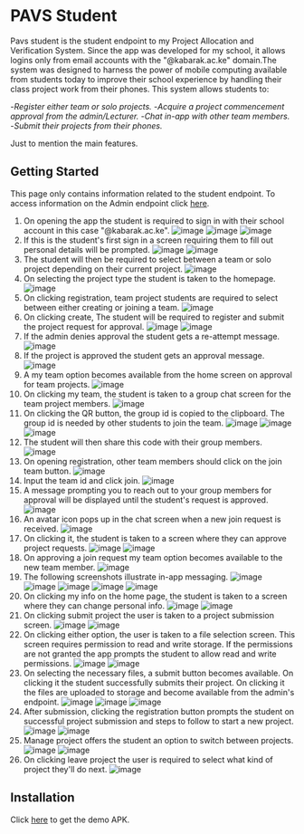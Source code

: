 # PAVS Student
Pavs student is the student endpoint to my Project Allocation and Verification System. Since the app was developed for my school, it allows logins only from email accounts with the "@kabarak.ac.ke" domain.The system was designed to harness the power of mobile computing available from students today to improve their school experience by handling their class project work from their phones. This system allows students to:

-_Register either team or solo projects._
-_Acquire a project commencement approval from the admin/Lecturer._
-_Chat in-app with other team members._
-_Submit their projects from their phones._

Just to mention the main features.

## Getting Started
This page only contains information related to the student endpoint. To access information on the Admin endpoint click [here](https://github.com/Mugambi-Ian/Pavs-Admin).

1. On opening the app the student is required to sign in with their school account in this case "@kabarak.ac.ke".
![image](https://github.com/Mugambi-Ian/Pavs-Student/raw/master/ScreenShot/ssps01.jpg)
![image](https://github.com/Mugambi-Ian/Pavs-Student/raw/master/ScreenShot/ssps02.jpg)
![image](https://github.com/Mugambi-Ian/Pavs-Student/raw/master/ScreenShot/ssps03.jpg)
2. If this is the student's first sign in a screen requiring them to fill out personal details will be prompted.
![image](https://github.com/Mugambi-Ian/Pavs-Student/raw/master/ScreenShot/ssps04.jpg)
![image](https://github.com/Mugambi-Ian/Pavs-Student/raw/master/ScreenShot/ssps05.jpg)
3. The student will then be required to select between a team or solo project depending on their current project.
![image](https://github.com/Mugambi-Ian/Pavs-Student/raw/master/ScreenShot/ssps06.jpg)
4. On selecting the project type the student is taken to the homepage.
![image](https://github.com/Mugambi-Ian/Pavs-Student/raw/master/ScreenShot/ssps07.jpg)
5. On clicking registration, team project students are required to select between either creating or joining a team.
![image](https://github.com/Mugambi-Ian/Pavs-Student/raw/master/ScreenShot/ssps08.jpg)
6. On clicking create, The student will be required to register and submit the project request for approval.
![image](https://github.com/Mugambi-Ian/Pavs-Student/raw/master/ScreenShot/ssps09.jpg)
![image](https://github.com/Mugambi-Ian/Pavs-Student/raw/master/ScreenShot/ssps10.jpg)
7. If the admin denies approval the student gets a re-attempt message.
![image](https://github.com/Mugambi-Ian/Pavs-Student/raw/master/ScreenShot/ssps11.jpg)
8. If the project is approved the student gets an approval message.
![image](https://github.com/Mugambi-Ian/Pavs-Student/raw/master/ScreenShot/ssps12.jpg)
9. A my team option becomes available from the home screen on approval for team projects.
![image](https://github.com/Mugambi-Ian/Pavs-Student/raw/master/ScreenShot/ssps13.jpg)
10. On clicking my team, the student is taken to a group chat screen for the team project members.
![image](https://github.com/Mugambi-Ian/Pavs-Student/raw/master/ScreenShot/ssps14.jpg)
11. On clicking the QR button, the group id is copied to the clipboard. The group id is needed by other students to join the team.
![image](https://github.com/Mugambi-Ian/Pavs-Student/raw/master/ScreenShot/ssps16.jpg)
![image](https://github.com/Mugambi-Ian/Pavs-Student/raw/master/ScreenShot/ssps17.jpg)
![image](https://github.com/Mugambi-Ian/Pavs-Student/raw/master/ScreenShot/ssps18.jpg)
12. The student will then share this code with their group members.
![image](https://github.com/Mugambi-Ian/Pavs-Student/raw/master/ScreenShot/ssps19.jpg)
13. On opening registration, other team members should click on the join team button.
![image](https://github.com/Mugambi-Ian/Pavs-Student/raw/master/ScreenShot/ssps20.jpg)
14. Input the team id and click join.
![image](https://github.com/Mugambi-Ian/Pavs-Student/raw/master/ScreenShot/ssps21.jpg)
15. A message prompting you to reach out to your group members for approval will be displayed until the student's request is approved.
![image](https://github.com/Mugambi-Ian/Pavs-Student/raw/master/ScreenShot/ssps22.jpg)
16. An avatar icon pops up in the chat screen when a new join request is received.
![image](https://github.com/Mugambi-Ian/Pavs-Student/raw/master/ScreenShot/ssps23.jpg)
17. On clicking it, the student is taken to a screen where they can approve project requests.
![image](https://github.com/Mugambi-Ian/Pavs-Student/raw/master/ScreenShot/ssps24.jpg)
![image](https://github.com/Mugambi-Ian/Pavs-Student/raw/master/ScreenShot/ssps25.jpg)
18. On approving a join request my team option becomes available to the new team member.
![image](https://github.com/Mugambi-Ian/Pavs-Student/raw/master/ScreenShot/ssps27.jpg)
19. The following screenshots illustrate in-app messaging.
![image](https://github.com/Mugambi-Ian/Pavs-Student/raw/master/ScreenShot/ssps28.jpg)
![image](https://github.com/Mugambi-Ian/Pavs-Student/raw/master/ScreenShot/ssps29.jpg)
![image](https://github.com/Mugambi-Ian/Pavs-Student/raw/master/ScreenShot/ssps32.jpg)
![image](https://github.com/Mugambi-Ian/Pavs-Student/raw/master/ScreenShot/ssps30.jpg)
![image](https://github.com/Mugambi-Ian/Pavs-Student/raw/master/ScreenShot/ssps31.jpg)
20. On clicking my info on the home page, the student is taken to a screen where they can change personal info.
![image](https://github.com/Mugambi-Ian/Pavs-Student/raw/master/ScreenShot/ssps39.jpg)
![image](https://github.com/Mugambi-Ian/Pavs-Student/raw/master/ScreenShot/ssps40.jpg)
21. On clicking submit project the user is taken to a project submission screen.
![image](https://github.com/Mugambi-Ian/Pavs-Student/raw/master/ScreenShot/ssps32.jpg)
![image](https://github.com/Mugambi-Ian/Pavs-Student/raw/master/ScreenShot/ssps33.jpg)
22. On clicking either option, the user is taken to a file selection screen. This screen requires permission to read and write storage. If the permissions are not granted the app prompts the student to allow read and write permissions.
![image](https://github.com/Mugambi-Ian/Pavs-Student/raw/master/ScreenShot/ssps34.jpg)
![image](https://github.com/Mugambi-Ian/Pavs-Student/raw/master/ScreenShot/ssps35.jpg)
23. On selecting the necessary files, a submit button becomes available. On clicking it the student successfully submits their project. On clicking it the files are uploaded to storage and become available from the admin's endpoint.
![image](https://github.com/Mugambi-Ian/Pavs-Student/raw/master/ScreenShot/ssps35_0.jpg)
![image](https://github.com/Mugambi-Ian/Pavs-Student/raw/master/ScreenShot/ssps36.jpg)
![image](https://github.com/Mugambi-Ian/Pavs-Student/raw/master/ScreenShot/ssps37.jpg)
25. After submission, clicking the registration button prompts the student on successful project submission and steps to follow to start a new project.
![image](https://github.com/Mugambi-Ian/Pavs-Student/raw/master/ScreenShot/ssps37.jpg)
![image](https://github.com/Mugambi-Ian/Pavs-Student/raw/master/ScreenShot/ssps38.jpg)
26. Manage project offers the student an option to switch between projects.
![image](https://github.com/Mugambi-Ian/Pavs-Student/raw/master/ScreenShot/ssps41.jpg)
![image](https://github.com/Mugambi-Ian/Pavs-Student/raw/master/ScreenShot/ssps42.jpg)
27. On clicking leave project the user is required to select what kind of project they'll do next.
![image](https://github.com/Mugambi-Ian/Pavs-Student/raw/master/ScreenShot/ssps43.jpg)

## Installation
Click [here](https://drive.google.com/uc?export=view&id=1TECqnfCasNWVrZ-Pd-UxQKYnh-efRf-n) to get the demo APK.
